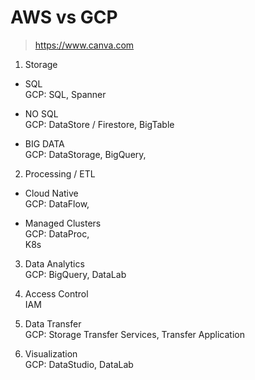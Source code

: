 # AWS vs GCP     

> https://www.canva.com


1. Storage 
- SQL  
GCP: SQL, Spanner  

- NO SQL   
GCP: DataStore / Firestore, BigTable

- BIG DATA    
GCP: DataStorage, BigQuery, 

2. Processing / ETL
- Cloud Native   
GCP: DataFlow, 

- Managed Clusters  
GCP: DataProc,  
K8s   


3. Data Analytics   
GCP: BigQuery, DataLab  

4. Access Control  
IAM    

5. Data Transfer  
GCP: Storage Transfer Services, Transfer Application

6. Visualization  
GCP: DataStudio, DataLab  
